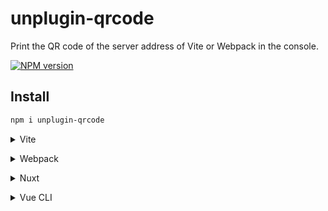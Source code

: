 # unplugin-qrcode

Print the QR code of the server address of Vite or Webpack in the console.

[![NPM version](https://img.shields.io/npm/v/unplugin-qrcode?color=a1b858&label=)](https://www.npmjs.com/package/unplugin-qrcode)

## Install

```bash
npm i unplugin-qrcode
```

<details>
<summary>Vite</summary><br>

```ts
// vite.config.ts
import Starter from 'unplugin-qrcode/vite'

export default defineConfig({
  plugins: [
    Starter({ /* options */ }),
  ],
})
```

Example: [`playground/`](./playground/)

<br></details>



<details>
<summary>Webpack</summary><br>

```ts
// webpack.config.js
module.exports = {
  /* ... */
  plugins: [
    require('unplugin-qrcode/webpack')({ /* options */ })
  ]
}
```

<br></details>

<details>
<summary>Nuxt</summary><br>

```ts
// nuxt.config.js
export default {
  buildModules: [
    ['unplugin-qrcode/nuxt', { /* options */ }],
  ],
}
```

> This module works for both Nuxt 2 and [Nuxt Vite](https://github.com/nuxt/vite)

<br></details>

<details>
<summary>Vue CLI</summary><br>

```ts
// vue.config.js
module.exports = {
  configureWebpack: {
    plugins: [
      require('unplugin-qrcode/webpack')({ /* options */ }),
    ],
  },
}
```

<br></details>
